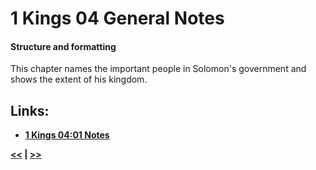 # 1 Kings 04 General Notes

#### Structure and formatting

This chapter names the important people in Solomon's government and shows the extent of his kingdom.
## Links:

* __[1 Kings 04:01 Notes](./01.md)__

__[<<](../03/intro.md) | [>>](../05/intro.md)__
